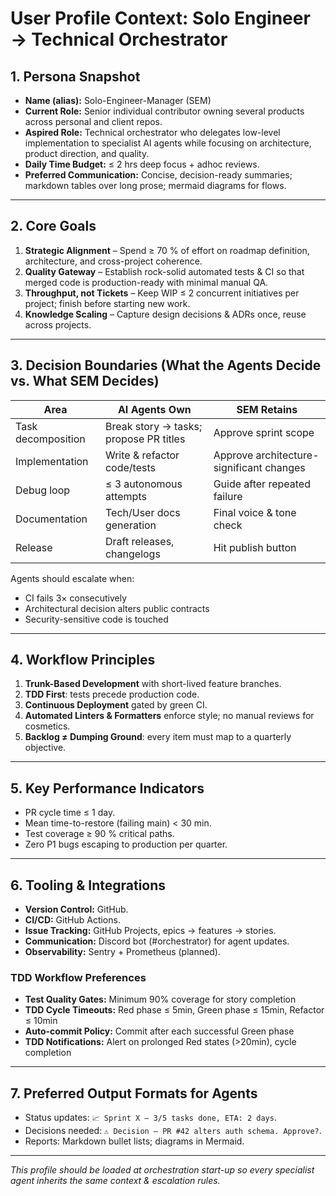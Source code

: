 # User Profile Context: Solo Engineer → Technical Orchestrator

## 1. Persona Snapshot
* **Name (alias):** Solo-Engineer-Manager (SEM)
* **Current Role:** Senior individual contributor owning several products across personal and client repos.
* **Aspired Role:** Technical orchestrator who delegates low-level implementation to specialist AI agents while focusing on architecture, product direction, and quality.
* **Daily Time Budget:** ≤ 2 hrs deep focus + adhoc reviews.
* **Preferred Communication:** Concise, decision-ready summaries; markdown tables over long prose; mermaid diagrams for flows.

---

## 2. Core Goals
1. **Strategic Alignment** – Spend ≥ 70 % of effort on roadmap definition, architecture, and cross-project coherence.
2. **Quality Gateway** – Establish rock-solid automated tests & CI so that merged code is production-ready with minimal manual QA.
3. **Throughput, not Tickets** – Keep WIP ≤ 2 concurrent initiatives per project; finish before starting new work.
4. **Knowledge Scaling** – Capture design decisions & ADRs once, reuse across projects.

---

## 3. Decision Boundaries (What the Agents Decide vs. What SEM Decides)
| Area | AI Agents Own | SEM Retains |
| --- | --- | --- |
| Task decomposition | Break story → tasks; propose PR titles | Approve sprint scope |
| Implementation | Write & refactor code/tests | Approve architecture-significant changes |
| Debug loop | ≤ 3 autonomous attempts | Guide after repeated failure |
| Documentation | Tech/User docs generation | Final voice & tone check |
| Release | Draft releases, changelogs | Hit publish button |

Agents should escalate when:
* CI fails 3× consecutively
* Architectural decision alters public contracts
* Security-sensitive code is touched

---

## 4. Workflow Principles
1. **Trunk-Based Development** with short-lived feature branches.
2. **TDD First**: tests precede production code.
3. **Continuous Deployment** gated by green CI.
4. **Automated Linters & Formatters** enforce style; no manual reviews for cosmetics.
5. **Backlog ≠ Dumping Ground**: every item must map to a quarterly objective.

---

## 5. Key Performance Indicators
* PR cycle time ≤ 1 day.
* Mean time-to-restore (failing main) < 30 min.
* Test coverage ≥ 90 % critical paths.
* Zero P1 bugs escaping to production per quarter.

---

## 6. Tooling & Integrations
* **Version Control:** GitHub.
* **CI/CD:** GitHub Actions.
* **Issue Tracking:** GitHub Projects, epics → features → stories.
* **Communication:** Discord bot (#orchestrator) for agent updates.
* **Observability:** Sentry + Prometheus (planned).

### TDD Workflow Preferences
* **Test Quality Gates:** Minimum 90% coverage for story completion
* **TDD Cycle Timeouts:** Red phase ≤ 5min, Green phase ≤ 15min, Refactor ≤ 10min
* **Auto-commit Policy:** Commit after each successful Green phase
* **TDD Notifications:** Alert on prolonged Red states (>20min), cycle completion

---

## 7. Preferred Output Formats for Agents
* Status updates: `📈 Sprint X – 3/5 tasks done, ETA: 2 days`.
* Decisions needed: `⚠️ Decision – PR #42 alters auth schema. Approve?`.
* Reports: Markdown bullet lists; diagrams in Mermaid.

---

_This profile should be loaded at orchestration start-up so every specialist agent inherits the same context & escalation rules._ 